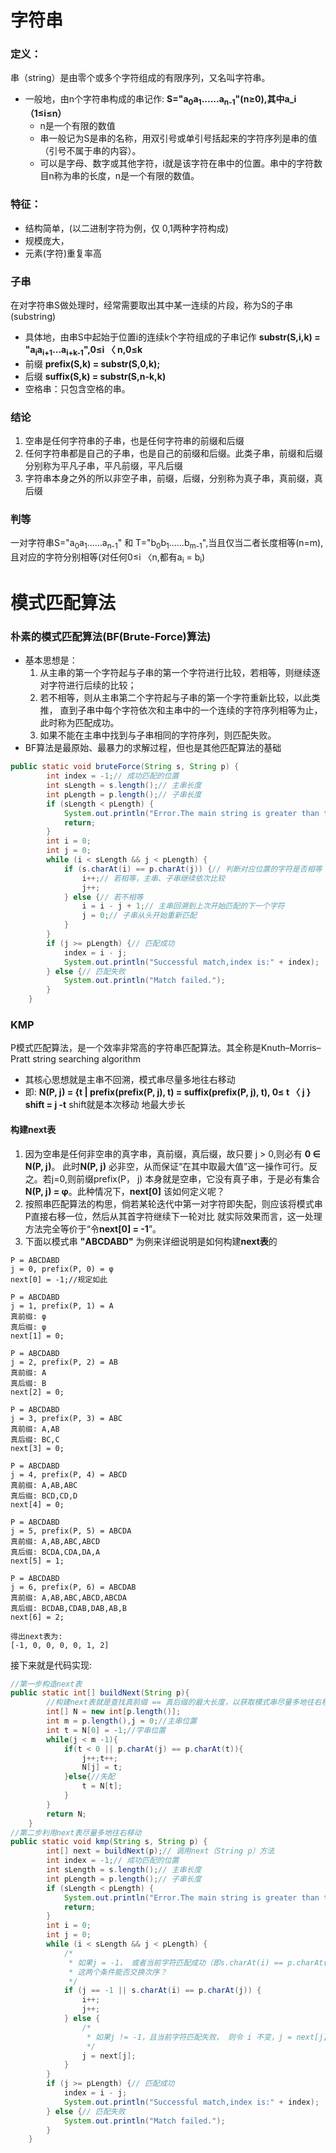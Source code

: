 # 字符串


### 定义：
串（string）是由零个或多个字符组成的有限序列，又名叫字符串。 
* 一般地，由n个字符串构成的串记作:  **S="a<sub>0</sub>a<sub>1</sub>......a<sub>n-1</sub>"(n≥0),其中a_i（1≤i≤n）**
    * n是一个有限的数值
    * 串一般记为S是串的名称，用双引号或单引号括起来的字符序列是串的值（引号不属于串的内容）。
    *  可以是字母、数字或其他字符，i就是该字符在串中的位置。串中的字符数目n称为串的长度，n是一个有限的数值。
### 特征：
* 结构简单，(以二进制字符为例，仅 0,1两种字符构成)
* 规模庞大，
* 元素(字符)重复率高
### 子串
在对字符串S做处理时，经常需要取出其中某一连续的片段，称为S的子串(substring)
* 具体地，由串S中起始于位置i的连续k个字符组成的子串记作
        **substr(S,i,k) = "a<sub>i</sub>a<sub>i+1</sub>...a<sub>i+k-1</sub>",0≤i 〈 n,0≤k**
* 前缀 **prefix(S,k) = substr(S,0,k);**
* 后缀 **suffix(S,k) = substr(S,n-k,k)**
* 空格串：只包含空格的串。 
### 结论
1. 空串是任何字符串的子串，也是任何字符串的前缀和后缀
2. 任何字符串都是自己的子串，也是自己的前缀和后缀。此类子串，前缀和后缀分别称为平凡子串，平凡前缀，平凡后缀
3. 字符串本身之外的所以非空子串，前缀，后缀，分别称为真子串，真前缀，真后缀
### 判等
一对字符串S="a<sub>0</sub>a<sub>1</sub>......a<sub>n-1</sub>" 和 T="b<sub>0</sub>b<sub>1</sub>......b<sub>m-1</sub>",当且仅当二者长度相等(n=m),
且对应的字符分别相等(对任何0≤i 〈n,都有a<sub>i</sub> = b<sub>i</sub>)

# 模式匹配算法
### 朴素的模式匹配算法(BF(Brute-Force)算法)
* 基本思想是：
    1. 从主串的第一个字符起与子串的第一个字符进行比较，若相等，则继续逐对字符进行后续的比较；
    2. 若不相等，则从主串第二个字符起与子串的第一个字符重新比较，以此类推，
        直到子串中每个字符依次和主串中的一个连续的字符序列相等为止，此时称为匹配成功。
    3. 如果不能在主串中找到与子串相同的字符序列，则匹配失败。
* BF算法是最原始、最暴力的求解过程，但也是其他匹配算法的基础
```java
public static void bruteForce(String s, String p) {
        int index = -1;// 成功匹配的位置
        int sLength = s.length();// 主串长度
        int pLength = p.length();// 子串长度
        if (sLength < pLength) {
            System.out.println("Error.The main string is greater than the sub string length.");
            return;
        }
        int i = 0;
        int j = 0;
        while (i < sLength && j < pLength) {
            if (s.charAt(i) == p.charAt(j)) {// 判断对应位置的字符是否相等
                i++;// 若相等，主串、子串继续依次比较
                j++;
            } else {// 若不相等
                i = i - j + 1;// 主串回溯到上次开始匹配的下一个字符
                j = 0;// 子串从头开始重新匹配
            }
        }
        if (j >= pLength) {// 匹配成功
            index = i - j;
            System.out.println("Successful match,index is:" + index);
        } else {// 匹配失败
            System.out.println("Match failed.");
        }
    }

```
### KMP
P模式匹配算法，是一个效率非常高的字符串匹配算法。其全称是Knuth–Morris–Pratt string searching algorithm
* 其核心思想就是主串不回溯，模式串尽量多地往右移动
* 即: **N(P, j) = {t | prefix(prefix(P, j), t) = suffix(prefix(P, j), t), 0≤ t 〈 j } shift = j -t** shift就是本次移动
    地最大步长
#### 构建next表
1. 因为空串是任何非空串的真字串，真前缀，真后缀，故只要 j > 0,则必有 **0 ∈ N(P, j)**。
    此时**N(P, j)** 必非空，从而保证“在其中取最大值”这一操作可行。反之。若j=0,则前缀prefix(P， j)
    本身就是空串，它没有真子串，于是必有集合**N(P, j) = φ**。此种情况下，**next\[0\]** 该如何定义呢？
2. 按照串匹配算法的构思，倘若某轮迭代中第一对字符即失配，则应该将模式串P直接右移一位，然后从其首字符继续下一轮对比
    就实际效果而言，这一处理方法完全等价于“令**next\[0\] = -1**”。    
3. 下面以模式串 **"ABCDABD"**  为例来详细说明是如何构建**next表**的   
```
P = ABCDABD
j = 0, prefix(P, 0) = φ
next[0] = -1;//规定如此

P = ABCDABD
j = 1, prefix(P, 1) = A
真前缀: φ
真后缀: φ
next[1] = 0;

P = ABCDABD
j = 2, prefix(P, 2) = AB
真前缀: A
真后缀: B
next[2] = 0;

P = ABCDABD
j = 3, prefix(P, 3) = ABC
真前缀: A,AB
真后缀: BC,C
next[3] = 0;

P = ABCDABD
j = 4, prefix(P, 4) = ABCD
真前缀: A,AB,ABC
真后缀: BCD,CD,D
next[4] = 0;

P = ABCDABD
j = 5, prefix(P, 5) = ABCDA
真前缀: A,AB,ABC,ABCD
真后缀: BCDA,CDA,DA,A
next[5] = 1;

P = ABCDABD
j = 6, prefix(P, 6) = ABCDAB
真前缀: A,AB,ABC,ABCD,ABCDA
真后缀: BCDAB,CDAB,DAB,AB,B
next[6] = 2;

得出next表为:
[-1, 0, 0, 0, 0, 1, 2]

```
接下来就是代码实现:
```java
//第一步构造next表
public static int[] buildNext(String p){
        //构建next表就是查找真前缀 == 真后缀的最大长度，以获取模式串尽量多地往右移动
        int[] N = new int[p.length()];
        int m = p.length(),j = 0;//主串位置
        int t = N[0] = -1;//字串位置
        while(j < m -1){
            if(t < 0 || p.charAt(j) == p.charAt(t)){
                j++;t++;
                N[j] = t;
            }else{//失配
                t = N[t];
            }
        }
        return N;
    }
//第二步利用next表尽量多地往右移动
public static void kmp(String s, String p) {
        int[] next = buildNext(p);// 调用next（String p）方法
        int index = -1;// 成功匹配的位置
        int sLength = s.length();// 主串长度
        int pLength = p.length();// 子串长度
        if (sLength < pLength) {
            System.out.println("Error.The main string is greater than the sub string length.");
            return;
        }
        int i = 0;
        int j = 0;
        while (i < sLength && j < pLength) {
            /*
             * 如果j = -1， 或者当前字符匹配成功（即s.charAt(i) == p.charAt(j)）， 都令i++，j++
             * 这两个条件能否交换次序？
             */
            if (j == -1 || s.charAt(i) == p.charAt(j)) {
                i++;
                j++;
            } else {
                /*
                 * 如果j != -1，且当前字符匹配失败， 则令 i 不变，j = next[j], next[j]即为j所对应的next值
                 */
                j = next[j];
            }
        }
        if (j >= pLength) {// 匹配成功
            index = i - j;
            System.out.println("Successful match,index is:" + index);
        } else {// 匹配失败
            System.out.println("Match failed.");
        }
    }
```

